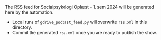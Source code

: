 The RSS feed for Socialpsykologi Oplæst - 1. sem 2024 will be generated here by the automation.

- Local runs of `gdrive_podcast_feed.py` will overwrite `rss.xml` in this directory.
- Commit the generated `rss.xml` once you are ready to publish the show.
